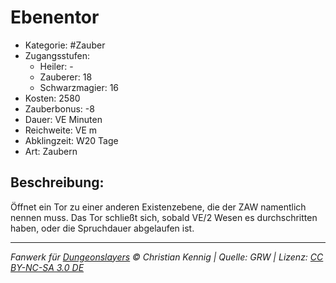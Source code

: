 # Ebenentor

- Kategorie: #Zauber
- Zugangsstufen:
  - Heiler: -
  - Zauberer: 18
  - Schwarzmagier: 16
- Kosten: 2580
- Zauberbonus: -8
- Dauer: VE Minuten
- Reichweite: VE m
- Abklingzeit: W20 Tage
- Art: Zaubern

## Beschreibung:

Öffnet ein Tor zu einer anderen Existenzebene, die der ZAW namentlich nennen muss. Das Tor schließt sich, sobald VE/2 Wesen es durchschritten haben, oder die Spruchdauer abgelaufen ist.

---

_Fanwerk für [Dungeonslayers](https://www.dungeonslayers.net/) © Christian Kennig | Quelle: GRW | Lizenz: [CC BY-NC-SA 3.0 DE](https://creativecommons.org/licenses/by-nc-sa/3.0/de/)_
